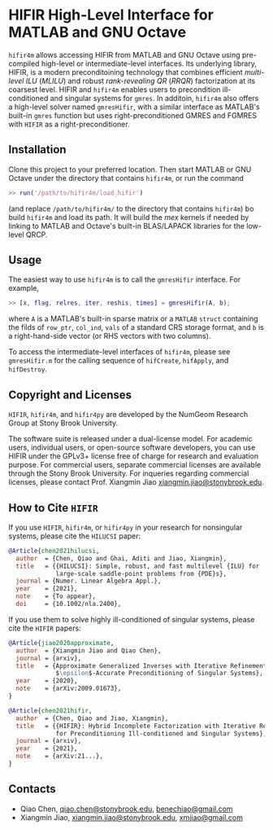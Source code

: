 # HIFIR High-Level Interface for MATLAB and GNU Octave #

`hifir4m` allows accessing HIFIR from MATLAB and GNU Octave using pre-compiled high-level or intermediate-level interfaces. Its underlying library, HIFIR, is a modern preconditoining technology that combines efficient *multi-level ILU* (*MLILU*) and robust *rank-revealing QR* (*RRQR*) factorization at its coarsest level. HIFIR and `hifir4m` enables users to precondition ill-conditioned and singular systems for `gmres`. In additoin, `hifir4m` also offers a high-level solver named `gmresHifir`, with a similar interface as MATLAB's built-in `gmres` function but uses right-preconditioned GMRES and FGMRES with `HIFIR` as a right-preconditioner.

## Installation ##

Clone this project to your preferred location. Then start MATLAB or GNU Octave under the directory that contains `hifir4m`, or run the command

```matlab
>> run('/path/to/hifir4m/load_hifir')
```

(and replace `/path/to/hifir4m/` to the directory that contains `hifir4m`) bo build `hifir4m` and load its path. It will build the *mex* kernels if needed by linking to MATLAB and Octave's built-in BLAS/LAPACK libraries for the low-level QRCP.

## Usage ##

The easiest way to use `hifir4m` is to call the `gmresHifir` interface. For example,
```matlab
>> [x, flag, relres, iter, reshis, times] = gmresHifir(A, b);
```
where `A` is a MATLAB's built-in sparse matrix or a `MATLAB` `struct` containing the filds of `row_ptr`, `col_ind`, `vals` of a standard CRS storage format, and `b` is a right-hand-side vector (or RHS vectors with two columns).

To access the intermediate-level interfaces of `hifir4m`, please see `gmresHifir.m` for the calling sequence of `hifCreate`, `hifApply`, and `hifDestroy`.

## Copyright and Licenses ##

`HIFIR`, `hifir4m`, and `hifir4py` are developed by the NumGeom Research Group at Stony Brook University.

The software suite is released under a dual-license model. For academic users, individual users, or open-source software developers, you can use HIFIR under the GPLv3+ license free of charge for research and evaluation purpose. For commercial users, separate commercial licenses are available through the Stony Brook University.  For inqueries regarding commercial licenses, please contact Prof. Xiangmin Jiao <xiangmin.jiao@stonybrook.edu>.

## How to Cite `HIFIR` ##
If you use `HIFIR`,  `hifir4m`, or `hifir4py` in your research for nonsingular systems, please cite the `HILUCSI` paper:

```bibtex
@Article{chen2021hilucsi,
  author  = {Chen, Qiao and Ghai, Aditi and Jiao, Xiangmin},
  title   = {{HILUCSI}: Simple, robust, and fast multilevel {ILU} for 
             large-scale saddle-point problems from {PDE}s},
  journal = {Numer. Linear Algebra Appl.},
  year    = {2021},
  note    = {To appear},
  doi     = {10.1002/nla.2400},
```

If you use them to solve highly ill-conditioned of singular systems, please cite the `HIFIR` papers:

```bibtex
@Article{jiao2020approximate,
  author  = {Xiangmin Jiao and Qiao Chen},
  journal = {arxiv},
  title   = {Approximate Generalized Inverses with Iterative Refinement for 
             $\epsilon$-Accurate Preconditioning of Singular Systems},
  year    = {2020},
  note    = {arXiv:2009.01673},
}

@Article{chen2021hifir,
  author  = {Chen, Qiao and Jiao, Xiangmin},
  title   = {{HIFIR}: Hybrid Incomplete Factorization with Iterative Refinement 
             for Preconditioning Ill-conditioned and Singular Systems},
  journal = {arxiv},
  year    = {2021},
  note    = {arXiv:21...},
}
```

## Contacts ##

- Qiao Chen, <qiao.chen@stonybrook.edu>, <benechiao@gmail.com>
- Xiangmin Jiao, <xiangmin.jiao@stonybrook.edu>, <xmjiao@gmail.com>
